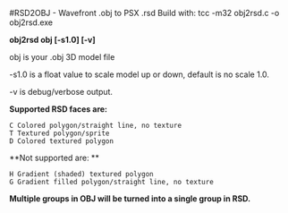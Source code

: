 #RSD2OBJ - Wavefront .obj to PSX .rsd
Build with:
tcc -m32 obj2rsd.c -o obj2rsd.exe

**obj2rsd obj [-s1.0] [-v]**

   obj is your .obj 3D model file

   -s1.0 is a float value to scale model up or down, default is no scale 1.0.

   -v is debug/verbose output.


**Supported RSD faces are:**

	C Colored polygon/straight line, no texture
	T Textured polygon/sprite
	D Colored textured polygon

**Not supported are:	**

	H Gradient (shaded) textured polygon
	G Gradient filled polygon/straight line, no texture


**Multiple groups in OBJ will be turned into a single group in RSD.**